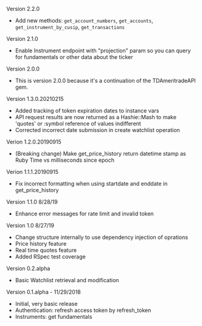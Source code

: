 Version 2.2.0
- Add new methods: `get_account_numbers`, `get_accounts`, `get_instrument_by_cusip`, `get_transactions`

Version 2.1.0
- Enable Instrument endpoint with "projection" param so you can query for fundamentals or other data about the ticker

Version 2.0.0
- This is version 2.0.0 because it's a continuation of the TDAmeritradeAPI gem.

Version 1.3.0.20210215
- Added tracking of token expiration dates to instance vars
- API request results are now returned as a Hashie::Mash to make 'quotes' or :symbol reference of values indifferent
- Corrected incorrect date submission in create watchlist operation

Verion 1.2.0.20190915
- (Breaking change) Make get_price_history return datetime stamp as Ruby Time vs milliseconds since epoch  

Verion 1.1.1.20190915
- Fix incorrect formatting when using startdate and enddate in get_price_history 

Version 1.1.0 8/28/19
- Enhance error messages for rate limit and invalid token

Version 1.0 8/27/19
- Change structure internally to use dependency injection of oprations
- Price history feature
- Real time quotes feature
- Added RSpec test coverage

Version 0.2.alpha 
- Basic Watchlist retrieval and modification

Version 0.1.alpha - 11/29/2018
- Initial, very basic release
- Authentication: refresh access token by refresh_token
- Instruments: get fundamentals


